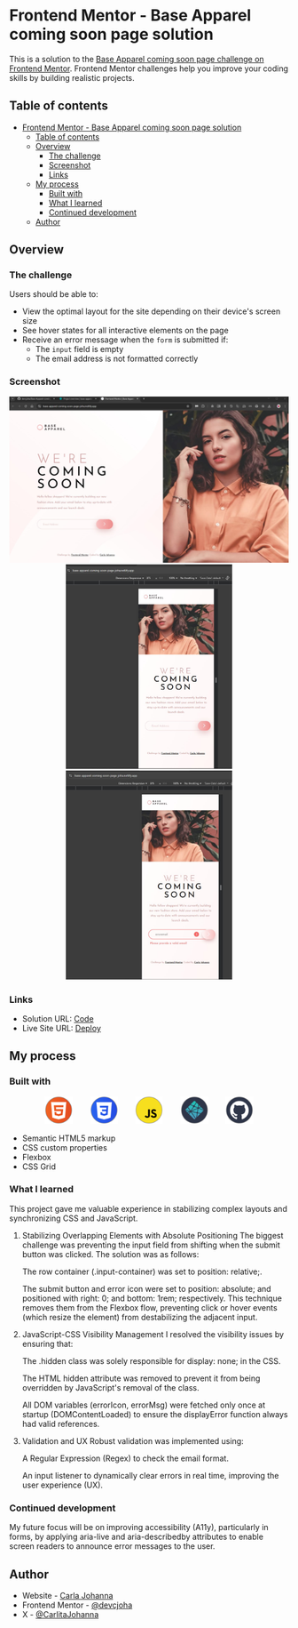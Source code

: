 # Frontend Mentor - Base Apparel coming soon page solution

This is a solution to the [Base Apparel coming soon page challenge on Frontend Mentor](https://www.frontendmentor.io/challenges/base-apparel-coming-soon-page-5d46b47f8db8a7063f9331a0). Frontend Mentor challenges help you improve your coding skills by building realistic projects.

## Table of contents

- [Frontend Mentor - Base Apparel coming soon page solution](#frontend-mentor---base-apparel-coming-soon-page-solution)
  - [Table of contents](#table-of-contents)
  - [Overview](#overview)
    - [The challenge](#the-challenge)
    - [Screenshot](#screenshot)
    - [Links](#links)
  - [My process](#my-process)
    - [Built with](#built-with)
    - [What I learned](#what-i-learned)
    - [Continued development](#continued-development)
  - [Author](#author)

## Overview

### The challenge

Users should be able to:

- View the optimal layout for the site depending on their device's screen size
- See hover states for all interactive elements on the page
- Receive an error message when the `form` is submitted if:
  - The `input` field is empty
  - The email address is not formatted correctly

### Screenshot

<p align="center">
  <img src="./images/Base-apparell-comming-soon-page-Desktop.jpg" width="600" alt="vista desktop" />
  &nbsp;&nbsp;&nbsp;&nbsp;&nbsp;&nbsp;
  <img src="./images/Base-apparell-comming-soon-page-Mobile.jpg" width="300" alt="Vista mobile" />
  &nbsp;&nbsp;&nbsp;&nbsp;&nbsp;&nbsp;
  <img src="./images/Base-apparell-comming-soon-page-active.jpg" width="300" alt="Vista active" />
</p>


### Links

- Solution URL: [Code](https://github.com/devcjoha/Base-Apparel-coming-soon-page-solution)
- Live Site URL: [Deploy](https://base-apparel-coming-soon-page-joha.netlify.app/)

## My process

### Built with

<p align="center">
<img src="./images/html.svg" alt="html" width="50px" />
 &nbsp;&nbsp;&nbsp;&nbsp;&nbsp;&nbsp;
<img src="./images/css.svg" alt="css" width="50px" />
 &nbsp;&nbsp;&nbsp;&nbsp;&nbsp;&nbsp;
<img src="./images/js.svg" alt="svg" width="50px" />
 &nbsp;&nbsp;&nbsp;&nbsp;&nbsp;&nbsp;
<img src="./images/netlify.svg" alt="netlify" width="50px" />
 &nbsp;&nbsp;&nbsp;&nbsp;&nbsp;&nbsp;
<img src="./images/github.svg" alt="github" width="50px" />
</p>

- Semantic HTML5 markup
- CSS custom properties
- Flexbox
- CSS Grid

### What I learned

This project gave me valuable experience in stabilizing complex layouts and synchronizing CSS and JavaScript.

1. Stabilizing Overlapping Elements with Absolute Positioning
   The biggest challenge was preventing the input field from shifting when the submit button was clicked. The solution was as follows:

    The row container (.input-container) was set to position: relative;.

    The submit button and error icon were set to position: absolute; and positioned with right: 0; and bottom: 1rem; respectively. This technique removes them from the Flexbox flow, preventing click or hover events (which resize the element) from destabilizing the adjacent input.

2. JavaScript-CSS Visibility Management
   I resolved the visibility issues by ensuring that:

    The .hidden class was solely responsible for display: none; in the CSS.

    The HTML hidden attribute was removed to prevent it from being overridden by JavaScript's removal of the class.

    All DOM variables (errorIcon, errorMsg) were fetched only once at startup (DOMContentLoaded) to ensure the displayError function always had valid references.

3. Validation and UX
   Robust validation was implemented using:

    A Regular Expression (Regex) to check the email format.

    An input listener to dynamically clear errors in real time, improving the user experience (UX).

### Continued development

My future focus will be on improving accessibility (A11y), particularly in forms, by applying aria-live and aria-describedby attributes to enable screen readers to announce error messages to the user.

## Author

- Website - [Carla Johanna](https://github.com/devcjoha)
- Frontend Mentor - [@devcjoha](https://www.frontendmentor.io/profile/devcjoha)
- X - [@CarlitaJohanna](https://www.x.com/carlitajohana)


